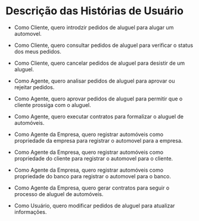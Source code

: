 # Descrição das Histórias de Usuário

- Como Cliente, quero introdzir pedidos de aluguel para alugar um automovel.
- Como Cliente, quero consultar pedidos de aluguel para verificar o status dos meus pedidos.
- Como Cliente, quero cancelar pedidos de aluguel para desistir de um aluguel.

- Como Agente, quero analisar pedidos de aluguel para aprovar ou rejeitar pedidos.
- Como Agente, quero aprovar pedidos de aluguel para permitir que o cliente prossiga com o aluguel.
- Como Agente, quero executar contratos para formalizar o aluguel de automóveis.

- Como Agente da Empresa, quero registrar automóveis como propriedade da empresa para registrar o automovel para a empresa.
- Como Agente da Empresa, quero registrar automóveis como propriedade do cliente para registrar o automovel para o cliente.
- Como Agente da Empresa, quero registrar automóveis como propriedade do banco para registrar o automovel para o banco.
- Como Agente da Empresa, quero gerar contratos para seguir o processo de aluguel de automóveis.

- Como Usuário, quero modificar pedidos de aluguel para atualizar informações.